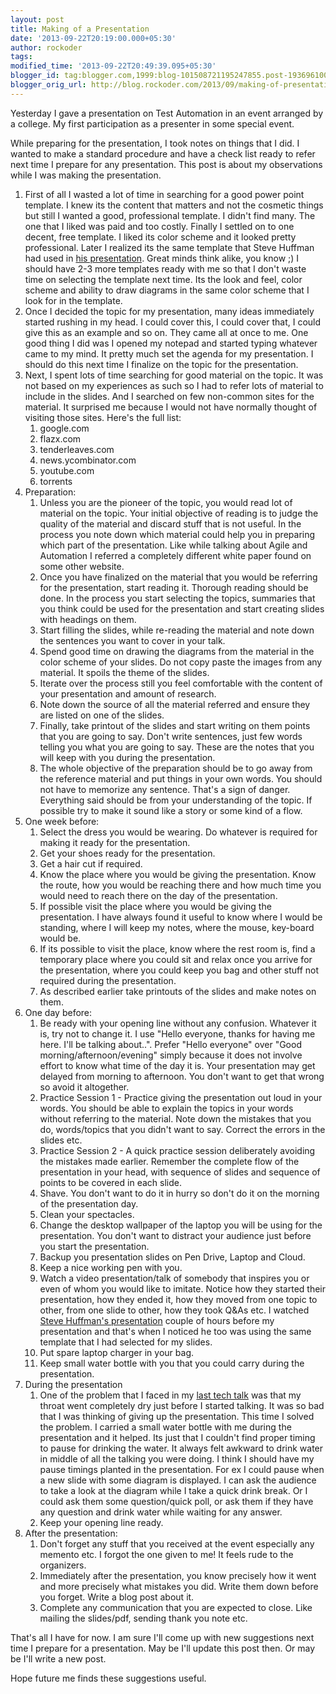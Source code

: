 ```yaml
---
layout: post
title: Making of a Presentation
date: '2013-09-22T20:19:00.000+05:30'
author: rockoder
tags: 
modified_time: '2013-09-22T20:49:39.095+05:30'
blogger_id: tag:blogger.com,1999:blog-101508721195247855.post-193696100335693055
blogger_orig_url: http://blog.rockoder.com/2013/09/making-of-presentation.html
---
```


Yesterday I gave a presentation on Test Automation in an event arranged by a college. My first participation as a presenter in some special event.  

While preparing for the presentation, I took notes on things that I did. I wanted to make a standard procedure and have a check list ready to refer next time I prepare for any presentation. This post is about my observations while I was making the presentation.  

1. First of all I wasted a lot of time in searching for a good power point template. I knew its the content that matters and not the cosmetic things but still I wanted a good, professional template. I didn't find many. The one that I liked was paid and too costly. Finally I settled on to one decent, free template. I liked its color scheme and it looked pretty professional. Later I realized its the same template that Steve Huffman had used in [his presentation](http://vimeo.com/10506751). Great minds think alike, you know ;) I should have 2-3 more templates ready with me so that I don't waste time on selecting the template next time. Its the look and feel, color scheme and ability to draw diagrams in the same color scheme that I look for in the template.
1. Once I decided the topic for my presentation, many ideas immediately started rushing in my head. I could cover this, I could cover that, I could give this as an example and so on. They came all at once to me. One good thing I did was I opened my notepad and started typing whatever came to my mind. It pretty much set the agenda for my presentation. I should do this next time I finalize on the topic for the presentation.
1. Next, I spent lots of time searching for good material on the topic. It was not based on my experiences as such so I had to refer lots of material to include in the slides. And I searched on few non-common sites for the material. It surprised me because I would not have normally thought of visiting those sites. Here's the full list:
	1. google.com
	1. flazx.com
	1. tenderleaves.com
	1. news.ycombinator.com
	1. youtube.com
	1. torrents
1. Preparation:
	1. Unless you are the pioneer of the topic, you would read lot of  material on the topic. Your initial objective of reading is to judge the quality of the material and discard stuff that is not useful. In the process you note down which material could help you in preparing which part of the presentation. Like while talking about Agile and Automation I referred a completely different white paper found on some other website.
	1. Once you have finalized on the material that you would be referring for the presentation, start reading it. Thorough reading should be done. In the process you start selecting the topics, summaries that you think could be used for the presentation and start creating slides with headings on them.
	1. Start filling the slides, while re-reading the material and note down the sentences you want to cover in your talk.
	1. Spend good time on drawing the diagrams from the material in the color scheme of your slides. Do not copy paste the images from any material. It spoils the theme of the slides.
	1. Iterate over the process still you feel comfortable with the content of your presentation and amount of research.
	1. Note down the source of all the material referred and ensure they are listed on one of the slides.
	1. Finally, take printout of the slides and start writing on them points that you are going to say. Don't write sentences, just few words telling you what you are going to say. These are the notes that you will keep with you during the presentation.
	1. The whole objective of the preparation should be to go away from the reference material and put things in your own words. You should not have to memorize any sentence. That's a sign of danger. Everything said should be from your understanding of the topic. If possible try to make it sound like a story or some kind of a flow.
1. One week before:
	1. Select the dress you would be wearing. Do whatever is required for making it ready for the presentation.
	1. Get your shoes ready for the presentation.
	1. Get a hair cut if required.
	1. Know the place where you would be giving the presentation. Know the route, how you would be reaching there and how much time you would need to reach there on the day of the presentation.
	1. If possible visit the place where you would be giving the presentation. I have always found it useful to know where I would be standing, where I will keep my notes, where the mouse, key-board would be.
	1. If its possible to visit the place, know where the rest room is, find a temporary place where you could sit and relax once you arrive for the presentation, where you could keep you bag and other stuff not required during the presentation.
	1. As described earlier take printouts of the slides and make notes on them.
1. One day before:
	1. Be ready with your opening line without any confusion. Whatever it is, try not to change it. I use "Hello everyone, thanks for having me here. I'll be talking about..". Prefer "Hello everyone" over "Good morning/afternoon/evening" simply because it does not involve effort  to know what time of the day it is. Your presentation may get delayed from morning to afternoon. You don't want to get that wrong so avoid it altogether.
	1. Practice Session 1 - Practice giving the presentation out loud in your words. You should be able to explain the topics in your words without referring to the material. Note down the mistakes that you do, words/topics that you didn't want to say. Correct the errors in the slides etc.
	1. Practice Session 2 - A quick practice session deliberately avoiding the mistakes made earlier. Remember the complete flow of the presentation in your head, with sequence of slides and sequence of points to be covered in each slide. 
	1. Shave. You don't want to do it in hurry so don't do it on the morning of the presentation day.
	1. Clean your spectacles.
	1. Change the desktop wallpaper of the laptop you will be using for the presentation. You don't want to distract your audience just before you start the presentation.
	1. Backup you presentation slides on Pen Drive, Laptop and Cloud.
	1. Keep a nice working pen with you.
	1. Watch a video presentation/talk of somebody that inspires you or even of whom you would like to imitate. Notice how they started their presentation, how they ended it, how they moved from one topic to other, from one slide to other, how they took Q&As etc. I watched [Steve Huffman's presentation](http://vimeo.com/10506751) couple of hours before my presentation and that's when I noticed he too was using the same template that I had selected for my slides.
	1. Put spare laptop charger in your bag.
	1. Keep small water bottle with you that you could carry during the presentation.
1. During the presentation
	1. One of the problem that I faced in my [last tech talk](http://blog.rockoder.com/2013/03/my-first-tech-talk.html) was that my throat went completely dry just before I started talking. It was so bad that I was thinking of giving up the presentation. This time I solved the problem. I carried a small water bottle with me during the presentation and it helped. Its just that I couldn't find proper timing to pause for drinking the water. It always felt awkward to drink water in middle of all the talking you were doing. I think I should have my pause timings planted in the presentation. For ex I could pause when a new slide with some diagram is displayed. I can ask the audience to take a look at the diagram while I take a quick drink break. Or I could ask them some question/quick poll, or ask them if they have any question and drink water while waiting for any answer.
	1. Keep your opening line ready.
1. After the presentation:
	1. Don't forget any stuff that you received at the event especially any memento etc. I forgot the one given to me! It feels rude to the organizers.
	1. Immediately after the presentation, you know precisely how it went and more precisely what mistakes you did. Write them down before you forget. Write a blog post about it.
	1. Complete any communication that you are expected to close. Like mailing the slides/pdf, sending thank you note etc.

That's all I have for now. I am sure I'll come up with new suggestions next time I prepare for a presentation. May be I'll update this post then. Or may be I'll write a new post.  

Hope future me finds these suggestions useful.
